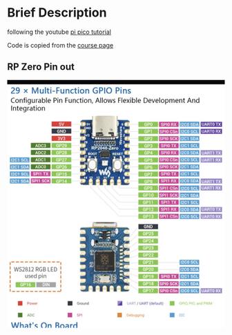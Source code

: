 # Brief Description

following the youtube [pi pico tutorial](https://www.youtube.com/watch?v=Ic4ExTusoTw&t=1344s)

Code is copied from the [course page](https://core-electronics.com.au/courses/raspberry-pi-pico-workshop/#1.1)

## RP Zero Pin out
![RP2040 Zero pin out](https://github.com/robmcg3/Pico-Course-for-Beginners/blob/main/PicoZero_Pinout.jpg)
